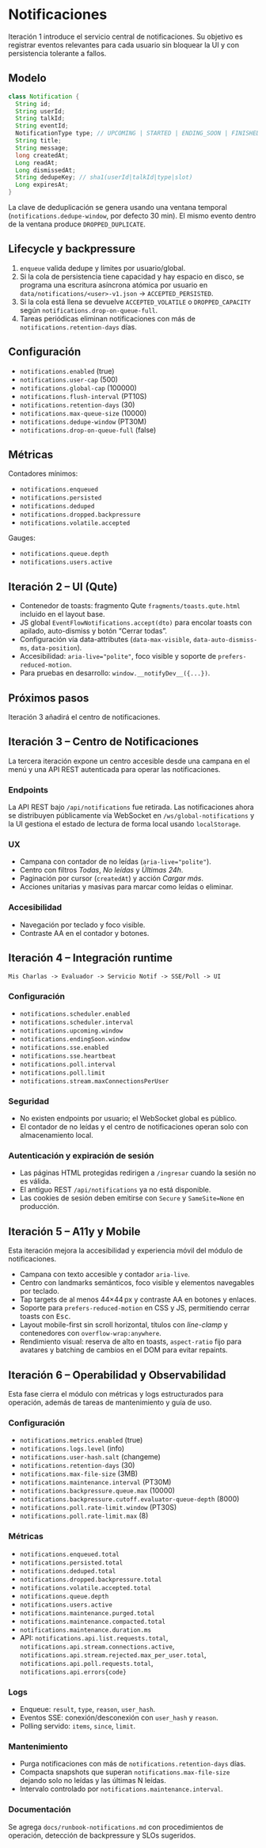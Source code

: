 # Notificaciones

Iteración 1 introduce el servicio central de notificaciones. Su objetivo es
registrar eventos relevantes para cada usuario sin bloquear la UI y con
persistencia tolerante a fallos.

## Modelo
```java
class Notification {
  String id;
  String userId;
  String talkId;
  String eventId;
  NotificationType type; // UPCOMING | STARTED | ENDING_SOON | FINISHED | TEST
  String title;
  String message;
  long createdAt;
  Long readAt;
  Long dismissedAt;
  String dedupeKey; // sha1(userId|talkId|type|slot)
  Long expiresAt;
}
```
La clave de deduplicación se genera usando una ventana temporal
(`notifications.dedupe-window`, por defecto 30 min). El mismo evento dentro de
la ventana produce `DROPPED_DUPLICATE`.

## Lifecycle y backpressure
1. `enqueue` valida dedupe y límites por usuario/global.
2. Si la cola de persistencia tiene capacidad y hay espacio en disco, se
   programa una escritura asíncrona atómica por usuario en
   `data/notifications/<user>-v1.json` → `ACCEPTED_PERSISTED`.
3. Si la cola está llena se devuelve `ACCEPTED_VOLATILE` o
   `DROPPED_CAPACITY` según `notifications.drop-on-queue-full`.
4. Tareas periódicas eliminan notificaciones con más de
   `notifications.retention-days` días.

## Configuración
- `notifications.enabled` (true)
- `notifications.user-cap` (500)
- `notifications.global-cap` (100000)
- `notifications.flush-interval` (PT10S)
- `notifications.retention-days` (30)
- `notifications.max-queue-size` (10000)
- `notifications.dedupe-window` (PT30M)
- `notifications.drop-on-queue-full` (false)

## Métricas
Contadores mínimos:
- `notifications.enqueued`
- `notifications.persisted`
- `notifications.deduped`
- `notifications.dropped.backpressure`
- `notifications.volatile.accepted`

Gauges:
- `notifications.queue.depth`
- `notifications.users.active`

## Iteración 2 – UI (Qute)
- Contenedor de toasts: fragmento Qute `fragments/toasts.qute.html` incluido en el layout base.
- JS global `EventFlowNotifications.accept(dto)` para encolar toasts con apilado, auto-dismiss y botón “Cerrar todas”.
- Configuración vía data-attributes (`data-max-visible`, `data-auto-dismiss-ms`, `data-position`).
- Accesibilidad: `aria-live="polite"`, foco visible y soporte de `prefers-reduced-motion`.
- Para pruebas en desarrollo: `window.__notifyDev__({...})`.

## Próximos pasos
Iteración 3 añadirá el centro de notificaciones.

## Iteración 3 – Centro de Notificaciones

La tercera iteración expone un centro accesible desde una campana en el menú y
una API REST autenticada para operar las notificaciones.

### Endpoints

La API REST bajo `/api/notifications` fue retirada. Las notificaciones ahora se
distribuyen públicamente vía WebSocket en `/ws/global-notifications` y la UI
gestiona el estado de lectura de forma local usando `localStorage`.

### UX

- Campana con contador de no leídas (`aria-live="polite"`).
- Centro con filtros *Todas*, *No leídas* y *Últimas 24h*.
- Paginación por cursor (`createdAt`) y acción *Cargar más*.
- Acciones unitarias y masivas para marcar como leídas o eliminar.

### Accesibilidad

- Navegación por teclado y foco visible.
- Contraste AA en el contador y botones.

## Iteración 4 – Integración runtime

```
Mis Charlas -> Evaluador -> Servicio Notif -> SSE/Poll -> UI
```

### Configuración
- `notifications.scheduler.enabled`
- `notifications.scheduler.interval`
- `notifications.upcoming.window`
- `notifications.endingSoon.window`
- `notifications.sse.enabled`
- `notifications.sse.heartbeat`
- `notifications.poll.interval`
- `notifications.poll.limit`
- `notifications.stream.maxConnectionsPerUser`

### Seguridad
- No existen endpoints por usuario; el WebSocket global es público.
- El contador de no leídas y el centro de notificaciones operan solo con
  almacenamiento local.

### Autenticación y expiración de sesión
- Las páginas HTML protegidas redirigen a `/ingresar` cuando la sesión no es válida.
- El antiguo REST `/api/notifications` ya no está disponible.
- Las cookies de sesión deben emitirse con `Secure` y `SameSite=None` en producción.
 
## Iteración 5 – A11y y Mobile

Esta iteración mejora la accesibilidad y experiencia móvil del módulo de
notificaciones.

- Campana con texto accesible y contador `aria-live`.
- Centro con landmarks semánticos, foco visible y elementos navegables por
  teclado.
- Tap targets de al menos 44×44 px y contraste AA en botones y enlaces.
- Soporte para `prefers-reduced-motion` en CSS y JS, permitiendo cerrar toasts
  con <kbd>Esc</kbd>.
- Layout mobile-first sin scroll horizontal, títulos con *line-clamp* y
  contenedores con `overflow-wrap:anywhere`.
- Rendimiento visual: reserva de alto en toasts, `aspect-ratio` fijo para
  avatares y batching de cambios en el DOM para evitar repaints.

## Iteración 6 – Operabilidad y Observabilidad

Esta fase cierra el módulo con métricas y logs estructurados para operación,
además de tareas de mantenimiento y guía de uso.

### Configuración
- `notifications.metrics.enabled` (true)
- `notifications.logs.level` (info)
- `notifications.user-hash.salt` (changeme)
- `notifications.retention-days` (30)
- `notifications.max-file-size` (3MB)
- `notifications.maintenance.interval` (PT30M)
- `notifications.backpressure.queue.max` (10000)
- `notifications.backpressure.cutoff.evaluator-queue-depth` (8000)
- `notifications.poll.rate-limit.window` (PT30S)
- `notifications.poll.rate-limit.max` (8)

### Métricas
- `notifications.enqueued.total`
- `notifications.persisted.total`
- `notifications.deduped.total`
- `notifications.dropped.backpressure.total`
- `notifications.volatile.accepted.total`
- `notifications.queue.depth`
- `notifications.users.active`
- `notifications.maintenance.purged.total`
- `notifications.maintenance.compacted.total`
- `notifications.maintenance.duration.ms`
- API: `notifications.api.list.requests.total`, `notifications.api.stream.connections.active`,
  `notifications.api.stream.rejected.max_per_user.total`, `notifications.api.poll.requests.total`,
  `notifications.api.errors{code}`

### Logs
- Enqueue: `result`, `type`, `reason`, `user_hash`.
- Eventos SSE: conexión/desconexión con `user_hash` y `reason`.
- Polling servido: `items`, `since`, `limit`.

### Mantenimiento
- Purga notificaciones con más de `notifications.retention-days` días.
- Compacta snapshots que superan `notifications.max-file-size` dejando solo
  no leídas y las últimas N leídas.
- Intervalo controlado por `notifications.maintenance.interval`.

### Documentación
Se agrega `docs/runbook-notifications.md` con procedimientos de operación,
detección de backpressure y SLOs sugeridos.

